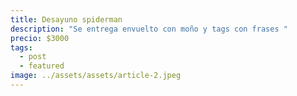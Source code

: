```yaml
---
title: Desayuno spiderman
description: "Se entrega envuelto con moño y tags con frases "
precio: $3000
tags:
  - post
  - featured
image: ../assets/assets/article-2.jpeg
---
```


